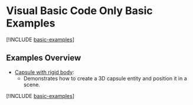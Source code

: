 # Visual Basic Code Only Basic Examples

[!INCLUDE [basic-examples](../../../includes/manual/examples/basic-examples-intro.md)]

## Examples Overview

- [Capsule with rigid body](capsule-with-rigid-body-vb.md):
  - Demonstrates how to create a 3D capsule entity and position it in a scene.

[!INCLUDE [basic-examples](../../../includes/manual/examples/basic-examples-outro.md)]